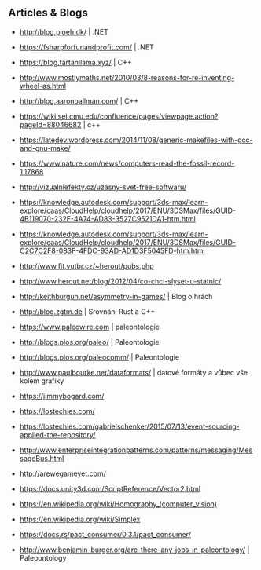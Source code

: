 ## Articles & Blogs

* http://blog.ploeh.dk/ | .NET 

* https://fsharpforfunandprofit.com/ | .NET

* https://blog.tartanllama.xyz/ | C++

* http://www.mostlymaths.net/2010/03/8-reasons-for-re-inventing-wheel-as.html

* http://blog.aaronballman.com/ | C++

* https://wiki.sei.cmu.edu/confluence/pages/viewpage.action?pageId=88046682 | c++

* https://latedev.wordpress.com/2014/11/08/generic-makefiles-with-gcc-and-gnu-make/

* https://www.nature.com/news/computers-read-the-fossil-record-1.17868

* http://vizualniefekty.cz/uzasny-svet-free-softwaru/

* https://knowledge.autodesk.com/support/3ds-max/learn-explore/caas/CloudHelp/cloudhelp/2017/ENU/3DSMax/files/GUID-4B119070-232F-4A74-AD83-3527C9521DA1-htm.html

* https://knowledge.autodesk.com/support/3ds-max/learn-explore/caas/CloudHelp/cloudhelp/2017/ENU/3DSMax/files/GUID-C2C7C2F8-083F-4FDC-93AD-AD1D3F5045FD-htm.html

* http://www.fit.vutbr.cz/~herout/pubs.php

* http://www.herout.net/blog/2012/04/co-chci-slyset-u-statnic/

* http://keithburgun.net/asymmetry-in-games/ | Blog o hrách

* http://blog.zgtm.de | Srovnání Rust a C++

* https://www.paleowire.com  | paleontologie

* http://blogs.plos.org/paleo/ | Paleontologie

* http://blogs.plos.org/paleocomm/ | Paleontologie

* http://www.paulbourke.net/dataformats/ | datové formáty a vůbec vše kolem grafiky 

* https://jimmybogard.com/

* https://lostechies.com/

* https://lostechies.com/gabrielschenker/2015/07/13/event-sourcing-applied-the-repository/

* http://www.enterpriseintegrationpatterns.com/patterns/messaging/MessageBus.html

* http://arewegameyet.com/

* https://docs.unity3d.com/ScriptReference/Vector2.html

* https://en.wikipedia.org/wiki/Homography_(computer_vision)

* https://en.wikipedia.org/wiki/Simplex

* https://docs.rs/pact_consumer/0.3.1/pact_consumer/

* http://www.benjamin-burger.org/are-there-any-jobs-in-paleontology/ | Paleoontology
